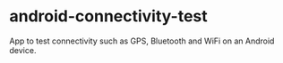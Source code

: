 # android-connectivity-test
App to test connectivity such as GPS, Bluetooth and WiFi on an Android device.
